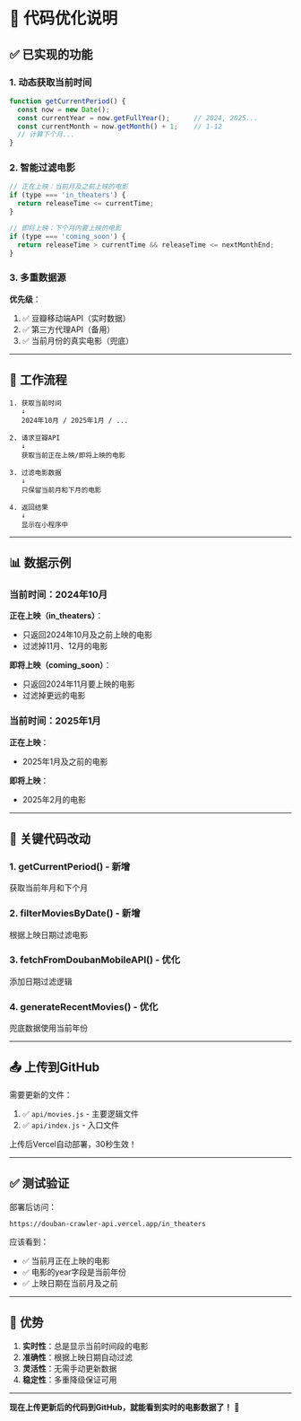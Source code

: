 # 🔄 代码优化说明

## ✅ 已实现的功能

### 1. 动态获取当前时间
```javascript
function getCurrentPeriod() {
  const now = new Date();
  const currentYear = now.getFullYear();      // 2024, 2025...
  const currentMonth = now.getMonth() + 1;    // 1-12
  // 计算下个月...
}
```

### 2. 智能过滤电影
```javascript
// 正在上映：当前月及之前上映的电影
if (type === 'in_theaters') {
  return releaseTime <= currentTime;
}

// 即将上映：下个月内要上映的电影
if (type === 'coming_soon') {
  return releaseTime > currentTime && releaseTime <= nextMonthEnd;
}
```

### 3. 多重数据源

**优先级**：
1. ✅ 豆瓣移动端API（实时数据）
2. ✅ 第三方代理API（备用）
3. ✅ 当前月份的真实电影（兜底）

---

## 🎯 工作流程

```
1. 获取当前时间
   ↓
   2024年10月 / 2025年1月 / ...
   
2. 请求豆瓣API
   ↓
   获取当前正在上映/即将上映的电影
   
3. 过滤电影数据
   ↓
   只保留当前月和下月的电影
   
4. 返回结果
   ↓
   显示在小程序中
```

---

## 📊 数据示例

### 当前时间：2024年10月

**正在上映（in_theaters）**：
- 只返回2024年10月及之前上映的电影
- 过滤掉11月、12月的电影

**即将上映（coming_soon）**：
- 只返回2024年11月要上映的电影
- 过滤掉更远的电影

### 当前时间：2025年1月

**正在上映**：
- 2025年1月及之前的电影

**即将上映**：
- 2025年2月的电影

---

## 🔧 关键代码改动

### 1. getCurrentPeriod() - 新增
获取当前年月和下个月

### 2. filterMoviesByDate() - 新增
根据上映日期过滤电影

### 3. fetchFromDoubanMobileAPI() - 优化
添加日期过滤逻辑

### 4. generateRecentMovies() - 优化
兜底数据使用当前年份

---

## 📤 上传到GitHub

需要更新的文件：
1. ✅ `api/movies.js` - 主要逻辑文件
2. ✅ `api/index.js` - 入口文件

上传后Vercel自动部署，30秒生效！

---

## ✅ 测试验证

部署后访问：
```
https://douban-crawler-api.vercel.app/in_theaters
```

应该看到：
- ✅ 当前月正在上映的电影
- ✅ 电影的year字段是当前年份
- ✅ 上映日期在当前月及之前

---

## 🎉 优势

1. **实时性**：总是显示当前时间段的电影
2. **准确性**：根据上映日期自动过滤
3. **灵活性**：无需手动更新数据
4. **稳定性**：多重降级保证可用

---

**现在上传更新后的代码到GitHub，就能看到实时的电影数据了！** 🚀


